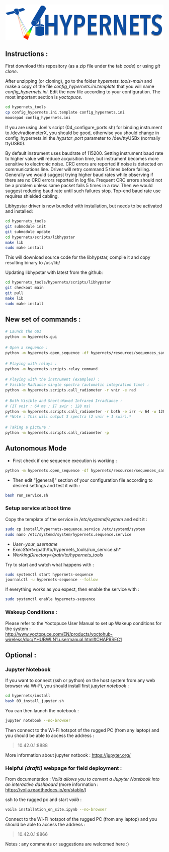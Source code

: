 ![Hypernets Logo](hypernets/resources/img/logo.png)
  
  
## Instructions :
First download this repository (as a zip file under the tab *code*) or using
*git clone*.
  
After unzipping (or cloning), go to the folder *hypernets_tools-main* and make
a copy of the file *config_hypernets.ini.template* that you will name *config_hypernets.ini*.
Edit the new file according to your configuration. The most important section is *yoctopuce*. 

```sh
cd hypernets_tools 
cp config_hypernets.ini.template config_hypernets.ini
mousepad config_hypernets.ini
```
If you are using Joel's script (04_configure_ports.sh) for binding instrument to /dev/radiometerX, you should be good, otherwise you should change 
in config_hypernets.ini the *hypstar_port* parameter to /dev/ttyUSBx (normally ttyUSB0).

By default instrument uses baudrate of 115200. Setting instrument baud rate to higher value will reduce acquisition time, 
but instrument becomes more sensitive to electronic noise. CRC errors are reported if noise is detected on communications line.
Driver will retry command 5 times before failing. Generally we would suggest trying higher baud rates while observing
if there are no CRC errors reported in log file. Frequent CRC errors should not be a problem unless same packet fails 5 times in a row.
Then we would suggest reducing baud rate until such failures stop. Top-end baud rate use requires shielded cabling.


Libhypstar driver is now bundled with installation, but needs to be activated and installed:
```sh
cd hypernets_tools
git submodule init
git submodule update
cd hypernets/scripts/libhypstar
make lib
sudo make install
```
This will download source code for the libhypstar, compile it and copy resulting binary to /usr/lib/

Updating libhypstar with latest from the github:
```sh
cd hypernets_tools/hypernets/scripts/libhypstar
git checkout main
git pull
make lib
sudo make install
```

## New set of commands :

```sh
# Launch the GUI
python -m hypernets.gui

# Open a sequence :
python -m hypernets.open_sequence -df hypernets/resources/sequences_sample/sequence_file.csv

# Playing with relays :
python -m hypernets.scripts.relay_command

# Playing with the instrument (examples) :
# Visible Radiance single spectra (automatic integration time) :
python -m hypernets.scripts.call_radiometer -r vnir -e rad

# Both Visible and Short-Waved Infrared Irradiance :  
# (IT vnir : 64 ms ; IT swir : 128 ms)
python -m hypernets.scripts.call_radiometer -r both -e irr -v 64 -w 128   
# *Note : This will output 3 spectra (2 vnir + 1 swir).*

# Taking a picture :
python -m hypernets.scripts.call_radiometer -p

```

  

## Autonomous Mode

* First check if one sequence execution is working : 

```sh
python -m hypernets.open_sequence -df hypernets/resources/sequences_sample/sequence_file.csv
```

* Then edit "[general]" section of your configuration file according to desired settings and
test it with :
```sh
bash run_service.sh
```

### Setup service at boot time
Copy the template of the service in */etc/systemd/system* and edit it :
```sh
sudo cp install/hypernets-sequence.service /etc/systemd/system
sudo nano /etc/systemd/system/hypernets.sequence.service 
```

* *User=your_username*
* *ExecStart=*/path/to/hypernets_tools/run_service.sh*
* *WorkingDirectory=/path/to/hypernets_tools*

Try to start and watch what happens with :

```sh
sudo systemctl start hypernets-sequence
journalctl -u hypernets-sequence --follow
```

If everything works as you expect, then enable the service with : 

```sh
sudo systemctl enable hypernets-sequence
```


### Wakeup Conditions :
Please refer to the Yoctopuce User Manual to set up Wakeup conditions for the system :  
http://www.yoctopuce.com/EN/products/yoctohub-wireless/doc/YHUBWLN1.usermanual.html#CHAP9SEC1
   
   
## Optional :
### Jupyter Notebook
If you want to connect (ssh or python) on the host system from any web browser via Wi-Fi, 
you should install first *jupyter notebook* :

```sh
cd hypernets/install  
bash 03_install_jupyter.sh
```

You can then launch the notebook :

```sh
jupyter notebook --no-browser
```

Then connect to the Wi-Fi hotspot of the rugged PC (from any laptop) and you should be able
to access the address :

> 10.42.0.1:8888

More information about jupyter notbook : https://jupyter.org/

### Helpful *(draft!)* webpage for field deployment :
From documentation : *Voilà allows you to convert a Jupyter Notebook into an interactive dashboard*
(more information : https://voila.readthedocs.io/en/stable/)

ssh to the rugged pc and start *voilà* :
```sh
voila installation_on_site.ipynb --no-browser
```

Connect to the Wi-Fi hotspot of the rugged PC (from any laptop) and you should be able
to access the address :

> 10.42.0.1:8866

Notes : any comments or suggestions are welcomed here :) 
